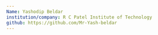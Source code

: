 ```yaml
---
Name: Yashodip Beldar
institution/company: R C Patel Institute of Technology
github: https://github.com/Mr-Yash-beldar
---
```

